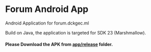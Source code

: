 # Forum Android App
Android Application for forum.dckgec.ml

Build on Java, the application is targeted for SDK 23 (Marshmallow).

#### Please Download the APK from [app/release](app/release/) folder.
